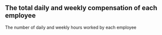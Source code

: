## The total daily and weekly compensation of each employee

The number of daily and weekly hours worked by each employee